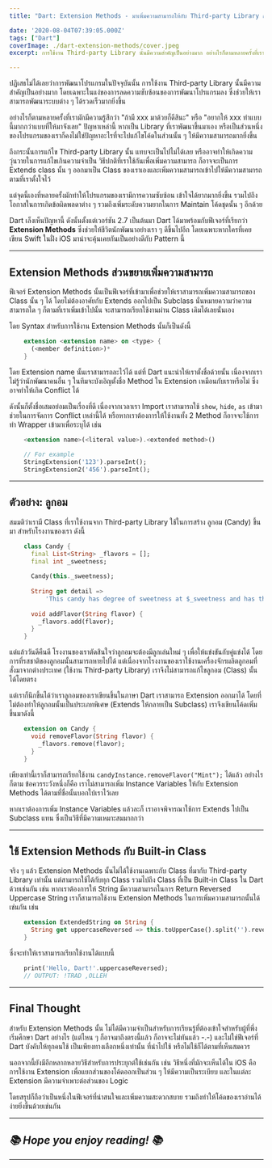 ```yaml
---
title: "Dart: Extension Methods - มาเพิ่มความสามารถให้กับ Third-party Library กันเถอะ"

date: '2020-08-04T07:39:05.000Z'
tags: ["Dart"]
coverImage: ./dart-extension-methods/cover.jpeg
excerpt: การใช้งาน Third-party Library นั้นมีความสำคัญเป็นอย่างมาก อย่างไรก็ตามหลายครั้งที่เรามักมีความรู้สึกว่า "ถ้ามี xxx มาด้วยก็ดีสินะ" หรือ "อยากให้ xxx ทำแบบนี้มากกว่าแบบที่ให้มาจังเลย" ปัญหาเหล่านี้ หากเป็น Library ที่เราพัฒนาขึ้นมาเอง หรือเป็นส่วนหนึ่งของโปรแกรมของเราก็คงไม่ใช่ปัญหาอะไรที่จะไปแก้ไขโค้ดในส่วนนั้น ๆ ให้มีความสามารถมากยิ่งขึ้น

---
```


ปฏิเสธไม่ได้เลยว่าการพัฒนาโปรแกรมในปัจจุบันนั้น การใช้งาน Third-party Library นั้นมีความสำคัญเป็นอย่างมาก โดยเฉพาะในแง่ของการลดความซับซ้อนของการพัฒนาโปรแกรมลง ซึ่งช่วยให้เราสามารถพัฒนาระบบต่าง ๆ ได้รวดเร็วมากยิ่งขึ้น

อย่างไรก็ตามหลายครั้งที่เรามักมีความรู้สึกว่า "ถ้ามี xxx มาด้วยก็ดีสินะ" หรือ "อยากให้ xxx ทำแบบนี้มากกว่าแบบที่ให้มาจังเลย" ปัญหาเหล่านี้ หากเป็น Library ที่เราพัฒนาขึ้นมาเอง หรือเป็นส่วนหนึ่งของโปรแกรมของเราก็คงไม่ใช่ปัญหาอะไรที่จะไปแก้ไขโค้ดในส่วนนั้น ๆ ให้มีความสามารถมากยิ่งขึ้น

ถึงกระนั้นการแก้ไข Third-party Library นั้น แทบจะเป็นไปไม่ได้เลย หรืออาจทำให้เกิดความวุ่นวายในการแก้ไขเกินความจำเป็น วิธีปกติที่เราใช้กันเพื่อเพิ่มความสามารถ ก็อาจจะเป็นการ Extends class นั้น ๆ ออกมาเป็น Class ของเราเองและเพิ่มความสามารถเข้าไปให้มีความสามารถตามที่เราตั้งใจไว้

แต่จุดนี้เองที่หลายครั้งมักทำให้โปรแกรมของเรามีการความซับซ้อน เข้าใจได้ยากมากยิ่งขึ้น รวมไปถึงโอกาสในการเกิดข้อผิดพลดาต่าง ๆ รวมถึงเพิ่มระดับความยากในการ Maintain โค้ดชุดนั้น ๆ อีกด้วย

Dart เล็งเห็นปัญหานี้ ดังนั้นตั้งแต่เวอร์ชัน 2.7 เป็นต้นมา Dart ได้มาพร้อมกับฟีเจอร์ที่เรียกว่า **Extension Methods** ซึ่งช่วยให้ชีวิตนักพัฒนาอย่างเรา ๆ ดีขึ้นไปอีก โดยเฉพาะหากใครที่เคยเขียน Swift ในฝั่ง iOS มาน่าจะคุ้นเคยกันเป็นอย่างดีกับ Pattern นี้

---

## Extension Methods ส่วนขยายเพิ่มความสามารถ

ฟีเจอร์ Extension Methods นั้นเป็นฟีเจอร์ที่เข้ามาเพื่อช่วยให้เราสามารถเพิ่มความสามารถของ Class นั้น ๆ ได้ โดยไม่ต้องอาศัยกับ Extends ออกไปเป็น Subclass นั่นหมายความว่าความสามารถใด ๆ ก็ตามที่เราเพิ่มเข้าไปนั้น จะสามารถเรียกใช้งานผ่าน Class เดิมได้เลยนั่นเอง

โดย Syntax สำหรับการใช้งาน Extension Methods นั้นก็เป็นดังนี้

```dart
    extension <extension name> on <type> {
      (<member definition>)*
    }
```
    

โดย Extension name นั้นเราสามารถละไว้ได้ แต่ที่ Dart แนะนำให้เราตั้งชื่อด้วยนั้น เนื่องจากเราไม่รู้ว่านักพัฒนาคนอื่น ๆ ในทีมจะบังเอิญตั้งชื่อ Method ใน Extension เหมือนกับเราหรือไม่ ซึ่งอาจทำให้เกิด Conflict ได้ 

ดังนั้นก็ตั้งชื่อเสมอย่อมเป็นเรื่องที่ดี เนื่องจากเวลาเรา Import เราสามารถใช้ `show`, `hide`, `as` เข้ามาช่วยในการจัดการ Conflict เหล่านี้ได้ หรือหากเราต้องการให้ใช้งานทั้ง 2 Method ก็อาจจะใช้การทำ Wrapper เข้ามาเพื่อระบุได้ เช่น

```dart
    <extension name>(<literal value>).<extended method>()
    
    // For example
    StringExtension('123').parseInt();
    StringExtension2('456').parseInt();
```
---

## ตัวอย่าง: ลูกอม

สมมติว่าเรามี Class ที่เราใช้งานจาก Third-party Library ใช้ในการสร้าง ลูกอม (Candy) ขึ้นมา สำหรับโรงงานของเรา ดังนี้

```dart
    class Candy {
      final List<String> _flavors = [];
      final int _sweetness;
    
      Candy(this._sweetness);
    
      String get detail =>
          'This candy has degree of sweetness at $_sweetness and has the following flavor(s): $_flavors';
    
      void addFlavor(String flavor) {
        _flavors.add(flavor);
      }
    }
```

แต่แล้ววันดีคืนดี โรงงานของเราตัดสินใจว่าลูกอมจะต้องมีลูกเล่นใหม่ ๆ เพื่อให้แข่งขันกับคู่แข่งได้ โดยการที่รสชาติของลูกอมนั้นสามารถหายไปได้ แต่เนื่องจากโรงงานของเราใช้งานเครื่องจักรผลิตลูกอมที่สั่งมาจากต่างประเทศ (ใช้งาน Third-party Library) เราจึงไม่สามารถแก้ไขลูกอม (Class) นั้นได้โดยตรง

แต่เราก็นึกขึ้นได้ว่าเราลูกอมของเราเขียนขึ้นในภาษา Dart เราสามารถ Extension ออกมาได้ โดยที่ไม่ต้องทำให้ลูกอมนั้นเป็นประเภทพิเศษ​ (Extends ให้กลายเป็น Subclass) เราจึงเขียนโค้ดเพิ่มขึ้นมาดังนี้

```dart
    extension on Candy {
      void removeFlavor(String flavor) {
        _flavors.remove(flavor);
      }
    }
```

เพียงเท่านี้เราก็สามารถเรียกใช้งาน `candyInstance.removeFlavor("Mint");` ได้แล้ว อย่างไรก็ตาม ข้อควรระวังหนึ่งก็คือ เราไม่สามารถเพิ่ม Instance Variables ให้กับ Extension Methods ได้ตามที่ชื่อนั้นบอกใบ้เราไว้เลย

หากเราต้องการเพิ่ม Instance Variables แล้วละก็ เราอาจพิจารณาใช้การ Extends ไปเป็น Subclass แทน ซึ่งเป็นวิธีที่มีความเหมาะสมมากกว่า

---

## ใช้ Extension Methods กับ Built-in Class

จริง ๆ แล้ว Extension Methods นั้นไม่ได้ใช้งานเฉพาะกับ Class ที่มากับ Third-party Library เท่านั้น แต่สามารถใช้ได้กับทุก Class รวมไปถึง Class ที่เป็น Built-in Class ใน Dart ด้วยเช่นกัน เช่น หากเราต้องการให้ String มีความสามารถในการ Return Reversed Uppercase String เราก็สามารถใช้งาน Extension Methods ในการเพิ่มความสามารถนั้นได้เช่นกัน เช่น

```dart
    extension ExtendedString on String {
      String get uppercaseReversed => this.toUpperCase().split('').reversed.join();
    }
```

ซึ่งจะทำให้เราสามารถเรียกใช้งานได้แบบนี้

```dart
    print('Hello, Dart!'.uppercaseReversed);
    // OUTPUT: !TRAD ,OLLEH
```

---

## Final Thought

สำหรับ Extension Methods นั้น ไม่ได้มีความจำเป็นสำหรับการเรียนรู้ที่ต้องเข้าใจสำหรับผู้ที่พึ่งเริ่มศึกษา Dart อย่างไร (แต่ไหน ๆ ก็อาจมาถึงตรงนี้แล้ว ก็อาจจะไม่ทันแล้ว -.-) และไม่ใช่ฟีเจอร์ที่ Dart บังคับให้ทุกคนใช้ เป็นเพียงทางเลือกหนึ่งเท่านั้น ที่นำไปใช้ หรือไม่ใช้ก็ได้ตามที่เห็นสมควร

นอกจากนี้ยังมีอีกหลากหลายวิธีสำหรับการประยุกต์ใช้เช่นกัน เช่น วิธีหนึ่งที่มักจะเห็นได้ใน iOS คือ การใช้งาน Extension เพื่อแยกส่วนของโค้ดออกเป็นส่วน ๆ ให้มีความเป็นระเบียบ และในแต่ละ Extension มีความจำเพาะต่อส่วนของ Logic

โดยสรุปก็ถือว่าเป็นหนึ่งในฟีเจอร์ที่น่าสนใจและเพิ่มความสะดวกสบาย รวมถึงทำให้โค้ดของเราอ่านได้ง่ายยิ่งขึ้นด้วยเช่นกัน

---

## *📚 Hope you enjoy reading! 📚*

---
